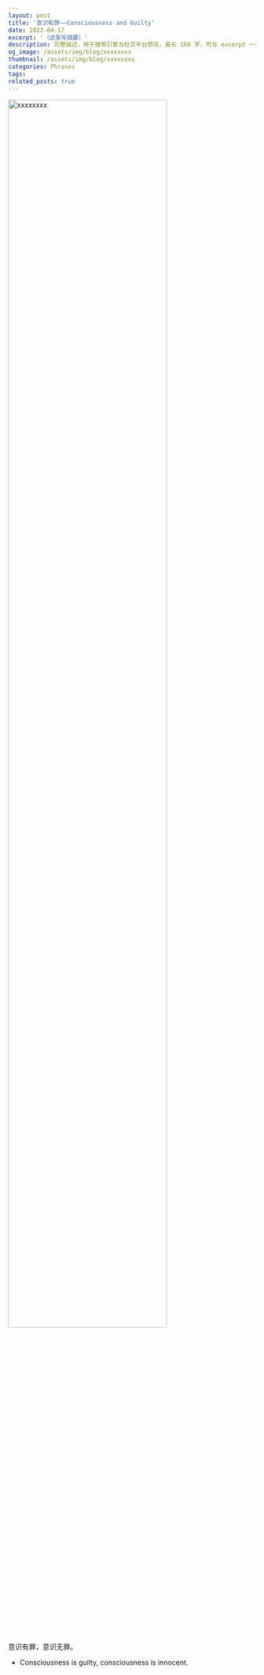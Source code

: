 ```yaml
---
layout: post
title: '意识和罪——Consciousness and Guilty'
date: 2022-04-17
excerpt: '（这里写摘要）'
description: 完整描述，用于搜索引擎与社交平台预览，最长 160 字，可与 excerpt 一致
og_image: /assets/img/blog/xxxxxxxx
thumbnail: /assets/img/blog/xxxxxxxx
categories: Phrases
tags: 
related_posts: true
---
```


<img src="/assets/img/blog/xxxxxxxx" style="width:80%;" alt="xxxxxxxx">

意识有罪，意识无罪。

- Consciousness is guilty, consciousness is innocent.